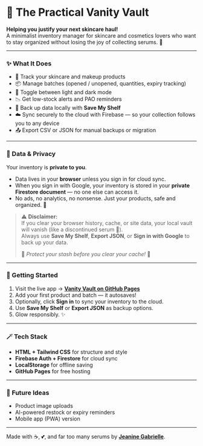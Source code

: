 # 💄 The Practical Vanity Vault

**Helping you justify your next skincare haul!**  
A minimalist inventory manager for skincare and cosmetics lovers who want to stay organized without losing the joy of collecting serums. 🌸  

---

### ✨ What It Does
- 🧴 Track your skincare and makeup products  
- 📦 Manage batches (opened / unopened, quantities, expiry tracking)  
- 🌙 Toggle between light and dark mode  
- 📉 Get low-stock alerts and PAO reminders  
- 💾 Back up data locally with **Save My Shelf**  
- ☁️ Sync securely to the cloud with Firebase — so your collection follows you to any device  
- 📤 Export CSV or JSON for manual backups or migration  

---

### 💬 Data & Privacy
Your inventory is **private to you**.  
- Data lives in your **browser** unless you sign in for cloud sync.  
- When you sign in with Google, your inventory is stored in your **private Firestore document** — no one else can access it.  
- No ads, no analytics, no nonsense. Just your products, safe and organized. 💅  

> ⚠️ **Disclaimer:**  
> If you clear your browser history, cache, or site data, your local vault will vanish (like a discontinued serum 🫠).  
> Always use **Save My Shelf**, **Export JSON**, or **Sign in with Google** to back up your data.  
>
> 🧴 *Protect your stash before you clear your cache!* 💅  

---

### 🚀 Getting Started
1. Visit the live app → [**Vanity Vault on GitHub Pages**](https://jeaninegabrielle.github.io/the-practical-vanity-vault/)  
2. Add your first product and batch — it autosaves!  
3. Optionally, click **Sign in** to sync your inventory to the cloud.  
4. Use **Save My Shelf** or **Export JSON** as backup options.  
5. Glow responsibly. ✨  

---

### 🪄 Tech Stack
- **HTML + Tailwind CSS** for structure and style  
- **Firebase Auth + Firestore** for cloud sync  
- **LocalStorage** for offline saving  
- **GitHub Pages** for free hosting  

---

### 🧪 Future Ideas
- Product image uploads  
- AI-powered restock or expiry reminders  
- Mobile app (PWA) version  

---

Made with ☕, 💕, and far too many serums by [**Jeanine Gabrielle**](https://github.com/JeanineGabrielle).  
